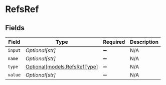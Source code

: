 # RefsRef


## Fields

| Field                                                    | Type                                                     | Required                                                 | Description                                              |
| -------------------------------------------------------- | -------------------------------------------------------- | -------------------------------------------------------- | -------------------------------------------------------- |
| `input`                                                  | *Optional[str]*                                          | :heavy_minus_sign:                                       | N/A                                                      |
| `name`                                                   | *Optional[str]*                                          | :heavy_minus_sign:                                       | N/A                                                      |
| `type`                                                   | [Optional[models.RefsRefType]](../models/refsreftype.md) | :heavy_minus_sign:                                       | N/A                                                      |
| `value`                                                  | *Optional[str]*                                          | :heavy_minus_sign:                                       | N/A                                                      |